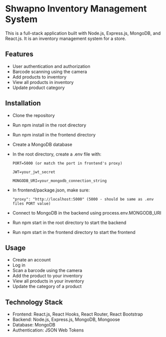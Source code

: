 # Shwapno Inventory Management System

This is a full-stack application built with Node.js, Express.js, MongoDB, and React.js. It is an inventory management system for a store.

## Features

- User authentication and authorization
- Barcode scanning using the camera
- Add products to inventory
- View all products in inventory
- Update product category

## Installation

- Clone the repository

- Run npm install in the root directory

- Run npm install in the frontend directory

- Create a MongoDB database

- In the root directory, create a .env file with:

      PORT=5000 (or match the port in frontend's proxy)

      JWT=your_jwt_secret

      MONGODB_URI=your_mongodb_connection_string

- In frontend/package.json, make sure:

      "proxy": "http://localhost:5000" (5000 - should be same as .env files PORT value)

- Connect to MongoDB in the backend using process.env.MONGODB_URI

- Run npm start in the root directory to start the backend

- Run npm start in the frontend directory to start the frontend

## Usage

- Create an account
- Log in
- Scan a barcode using the camera
- Add the product to your inventory
- View all products in your inventory
- Update the category of a product

## Technology Stack

- Frontend: React.js, React Hooks, React Router, React Bootstrap
- Backend: Node.js, Express.js, MongoDB, Mongoose
- Database: MongoDB
- Authentication: JSON Web Tokens
